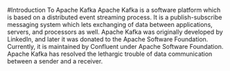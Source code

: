 #Introduction To Apache Kafka
Apache Kafka is a software platform which is based on a distributed event streaming process. It is a publish-subscribe messaging system which lets exchanging of data between applications, servers, and processors as well. Apache Kafka was originally developed by LinkedIn, and later it was donated to the Apache Software Foundation. Currently, it is maintained by Confluent under Apache Software Foundation. Apache Kafka has resolved the lethargic trouble of data communication between a sender and a receiver.
